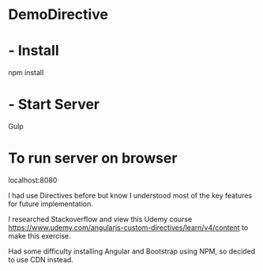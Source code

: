 # DemoDirective
# - Install
npm install

# - Start Server
Gulp

# To run server on browser
localhost:8080
    
I had use Directives before but know I understood most of the key features for future implementation.

I researched Stackoverflow and view this Udemy course https://www.udemy.com/angularjs-custom-directives/learn/v4/content to make this exercise.

Had some difficulty installing Angular and Bootstrap using NPM, so decided to use CDN instead.
